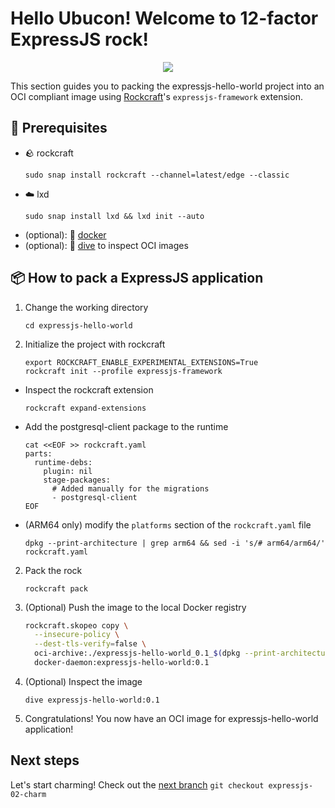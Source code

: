 # Hello Ubucon! Welcome to 12-factor ExpressJS rock!

<p align="center">
    <img src="https://encrypted-tbn0.gstatic.com/images?q=tbn:ANd9GcQt_7ioYr9T6uh35rT46Z_cyNVtMM_SgbHppA&s">
</p>

This section guides you to packing the expressjs-hello-world project into an OCI compliant image
using [Rockcraft](https://github.com/canonical/rockcraft)'s `expressjs-framework` extension.

## 📝 Prerequisites

- 🪨 rockcraft
  ```
  sudo snap install rockcraft --channel=latest/edge --classic
  ```
- ☁️ lxd
  ```
  sudo snap install lxd && lxd init --auto
  ```
- (optional): 🐳 [docker](https://docs.docker.com/engine/install/)
- (optional): 🤿 [dive](https://github.com/wagoodman/dive) to inspect OCI images

## 📦 How to pack a ExpressJS application

1. Change the working directory
   ```
   cd expressjs-hello-world
   ```
2. Initialize the project with rockcraft
   ```
   export ROCKCRAFT_ENABLE_EXPERIMENTAL_EXTENSIONS=True
   rockcraft init --profile expressjs-framework
   ```

- Inspect the rockcraft extension
  ```
  rockcraft expand-extensions
  ```
- Add the postgresql-client package to the runtime
  ```
  cat <<EOF >> rockcraft.yaml
  parts:
    runtime-debs:
      plugin: nil
      stage-packages:
        # Added manually for the migrations
        - postgresql-client
  EOF
  ```
- (ARM64 only) modify the `platforms` section of the `rockcraft.yaml` file
  ```
  dpkg --print-architecture | grep arm64 && sed -i 's/# arm64/arm64/' rockcraft.yaml
  ```

2. Pack the rock
   ```
   rockcraft pack
   ```
3. (Optional) Push the image to the local Docker registry
   ```bash
   rockcraft.skopeo copy \
     --insecure-policy \
     --dest-tls-verify=false \
     oci-archive:./expressjs-hello-world_0.1_$(dpkg --print-architecture).rock \
     docker-daemon:expressjs-hello-world:0.1
   ```
4. (Optional) Inspect the image
   ```
   dive expressjs-hello-world:0.1
   ```
5. Congratulations! You now have an OCI image for expressjs-hello-world application!

## Next steps

Let's start charming! Check out the [next branch](https://github.com/yanksyoon/hello-ubucon/tree/expressjs-02-charm) `git checkout expressjs-02-charm`
